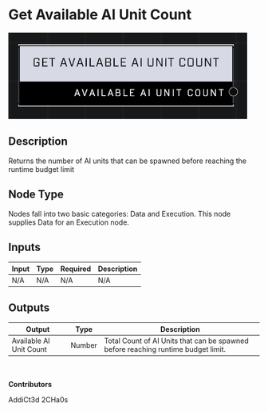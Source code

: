 # Get Available AI Unit Count
![](../../../.gitbook/assets/get-available-ai-unit-count.png)

## Description
Returns the number of AI units that can be spawned before reaching the runtime budget limit

## Node Type
Nodes fall into two basic categories: Data and Execution. This node supplies Data for an Execution node.

## Inputs
| Input            | Type             | Required | Description												    |
|------------------|------------------|----------|--------------------------------------------------------------|
| N/A | N/A | N/A  | N/A |

## Outputs
| Output           | Type             | Description												     |
|------------------|------------------|--------------------------------------------------------------|
| Available AI Unit Count | Number | Total Count of AI Units that can be spawned before reaching runtime budget limit.|

\
\
**Contributors**

AddiCt3d 2CHa0s